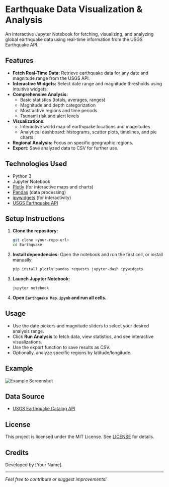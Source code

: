 # Earthquake Data Visualization & Analysis

An interactive Jupyter Notebook for fetching, visualizing, and analyzing global earthquake data using real-time information from the USGS Earthquake API.

## Features
- **Fetch Real-Time Data:** Retrieve earthquake data for any date and magnitude range from the USGS API.
- **Interactive Widgets:** Select date range and magnitude thresholds using intuitive widgets.
- **Comprehensive Analysis:**
  - Basic statistics (totals, averages, ranges)
  - Magnitude and depth categorization
  - Most active regions and time periods
  - Tsunami risk and alert levels
- **Visualizations:**
  - Interactive world map of earthquake locations and magnitudes
  - Analytical dashboard: histograms, scatter plots, timelines, and pie charts
- **Regional Analysis:** Focus on specific geographic regions.
- **Export:** Save analyzed data to CSV for further use.

## Technologies Used
- Python 3
- Jupyter Notebook
- [Plotly](https://plotly.com/python/) (for interactive maps and charts)
- [Pandas](https://pandas.pydata.org/) (data processing)
- [ipywidgets](https://ipywidgets.readthedocs.io/) (for interactivity)
- [USGS Earthquake API](https://earthquake.usgs.gov/fdsnws/event/1/)

## Setup Instructions
1. **Clone the repository:**
   ```bash
   git clone <your-repo-url>
   cd Earthquake
   ```
2. **Install dependencies:**
   Open the notebook and run the first cell, or install manually:
   ```bash
   pip install plotly pandas requests jupyter-dash ipywidgets
   ```
3. **Launch Jupyter Notebook:**
   ```bash
   jupyter notebook
   ```
4. **Open `Earthquake Map.ipynb` and run all cells.**

## Usage
- Use the date pickers and magnitude sliders to select your desired analysis range.
- Click **Run Analysis** to fetch data, view statistics, and see interactive visualizations.
- Use the export function to save results as CSV.
- Optionally, analyze specific regions by latitude/longitude.

## Example
![Example Screenshot](#) <!-- Add a screenshot if available -->

## Data Source
- [USGS Earthquake Catalog API](https://earthquake.usgs.gov/fdsnws/event/1/)

## License
This project is licensed under the MIT License. See [LICENSE](LICENSE) for details.

## Credits
Developed by [Your Name].

---
*Feel free to contribute or suggest improvements!* 